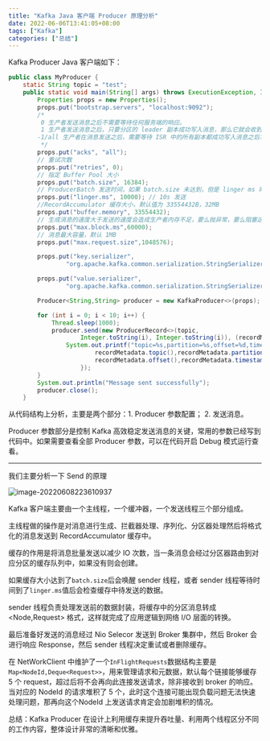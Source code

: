```yaml
---
title: "Kafka Java 客户端 Producer 原理分析"
date: 2022-06-06T13:41:05+08:00
tags: ["Kafka"]
categories: ["总结"]
---
```


Kafka Producer Java 客户端如下：

```java
public class MyProducer {
    static String topic = "test";
    public static void main(String[] args) throws ExecutionException, InterruptedException {
        Properties props = new Properties();
        props.put("bootstrap.servers", "localhost:9092");
        /*
         0 生产者发送消息之后不需要等待任何服务端的响应。
         1 生产者发送消息之后，只要分区的 leader 副本成功写入消息，那么它就会收到来自服务端的成功响应，但是如果发生在 leader 选举阶段会造成消息丢失
        -1/all 生产者在消息发送之后，需要等待 ISR 中的所有副本都成功写入消息之后才能够收到来自服务端的成功响应。
         */
        props.put("acks", "all");
        // 重试次数
        props.put("retries", 0);
        // 指定 Buffer Pool 大小
        props.put("batch.size", 16384);
        // ProducerBatch 发送时间，如果 batch.size 未达到，但是 linger ms 时间达到，则会发送次 Batch 消息
        props.put("linger.ms", 10000); // 10s 发送
        //RecordAccumulator 缓存大小，默认值为 33554432B，32MB
        props.put("buffer.memory", 33554432);
        // 生成消息的速度大于发送的速度会造成生产者内存不足，要么抛异常，要么阻塞这个配置的毫秒数
        props.put("max.block.ms",60000);
        // 消息最大容量，默认 1MB
        props.put("max.request.size",1048576);

        props.put("key.serializer",
                "org.apache.kafka.common.serialization.StringSerializer");

        props.put("value.serializer",
                "org.apache.kafka.common.serialization.StringSerializer");

        Producer<String,String> producer = new KafkaProducer<>(props);

        for (int i = 0; i < 10; i++) {
            Thread.sleep(1000);
            producer.send(new ProducerRecord<>(topic,
                    Integer.toString(i), Integer.toString(i)), (recordMetadata, exception) -> {
                System.out.printf("topic=%s,partition=%s,offset=%d,timestamp=%s \n",
                        recordMetadata.topic(),recordMetadata.partition(),
                        recordMetadata.offset(),recordMetadata.timestamp());
                    });
        }
        System.out.println("Message sent successfully");
        producer.close();
    }

```

从代码结构上分析，主要是两个部分：1. Producer 参数配置； 2. 发送消息。

Producer 参数部分是控制 Kafka 高效稳定发送消息的关键，常用的参数已经写到代码中。如果需要查看全部 Producer 参数，可以在代码开启 Debug 模式运行查看。

---

我们主要分析一下 Send 的原理

![image-20220608223610937](https://ahian-blog.oss-cn-beijing.aliyuncs.com/images/2022-06-08-143612.png)

Kafka 客户端主要由一个主线程，一个缓冲器，一个发送线程三个部分组成。

主线程做的操作是对消息进行生成、拦截器处理、序列化、分区器处理然后将格式化的消息发送到 RecordAccumulator 缓存中。

缓存的作用是将消息批量发送以减少 IO 次数，当一条消息会经过分区器路由到对应分区的缓存队列中，如果没有则会创建。

如果缓存大小达到了``batch.size``后会唤醒 sender 线程，或者 sender 线程等待时间到了``linger.ms``值后会检查缓存中待发送的数据。

sender 线程负责处理发送前的数据封装，将缓存中的分区消息转成 <Node,Request> 格式，这样就完成了应用逻辑到网络 I/O 层面的转换。

最后准备好发送的消息经过 Nio Selecor 发送到 Broker 集群中，然后 Broker 会进行响应 Response，然后 sender 线程决定重试或者删除缓存。

在 NetWorkClient 中维护了一个``InFlightRequests``数据结构主要是``Map<NodeId,Deque<Request>>``，用来管理请求和元数据，默认每个链接能够缓存 5 个 request，超过后将不会再向此连接发送请求，除非接收到 broker 的响应。当对应的 NodeId 的请求堆积了 5 个，此时这个连接可能出现负载问题无法快速处理问题，那再向这个NodeId 上发送请求肯定会加剧堆积的情况。



总结：Kafka Producer 在设计上利用缓存来提升吞吐量、利用两个线程区分不同的工作内容，整体设计非常的清晰和优雅。

